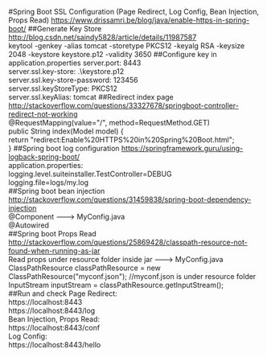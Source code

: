 #Spring Boot SSL Configuration (Page Redirect, Log Config, Bean Injection, Props Read)
https://www.drissamri.be/blog/java/enable-https-in-spring-boot/
##Generate Key Store
http://blog.csdn.net/saindy5828/article/details/11987587 <br />
keytool -genkey -alias tomcat -storetype PKCS12 -keyalg RSA -keysize 2048 -keystore keystore.p12 -validity 3650 
##Configure key in application.properties
server.port: 8443 <br /> 
server.ssl.key-store: .\\keystore.p12 <br />
server.ssl.key-store-password: 123456 <br />
server.ssl.keyStoreType: PKCS12 <br />
server.ssl.keyAlias: tomcat
##Redirect index page
http://stackoverflow.com/questions/33327678/springboot-controller-redirect-not-working  <br />
	@RequestMapping(value="/", method=RequestMethod.GET)  <br />
    public String index(Model model) {  <br />
		return "redirect:Enable%20HTTPS%20in%20Spring%20Boot.html";  <br />
	}
##Spring boot log configuration
https://springframework.guru/using-logback-spring-boot/ <br />
application.properties: <br />
logging.level.suiteinstaller.TestController=DEBUG <br />
logging.file=logs/my.log <br />
##Spring boot bean injection
http://stackoverflow.com/questions/31459838/spring-boot-dependency-injection <br />
@Component ---> MyConfig.java <br />
@Autowired <br />
##Spring boot Props Read
http://stackoverflow.com/questions/25869428/classpath-resource-not-found-when-running-as-jar <br />
Read props under resource folder inside jar ---> MyConfig.java <br />
ClassPathResource classPathResource = new ClassPathResource("myconf.json"); //myconf.json is under resource folder
InputStream inputStream = classPathResource.getInputStream(); <br />
##Run and check
Page Redirect: <br />
https://localhost:8443 <br />
https://localhost:8443/log <br />
Bean Injection, Props Read: <br />
https://localhost:8443/conf <br /> 
Log Config: <br />
https://localhost:8443/hello <br />
